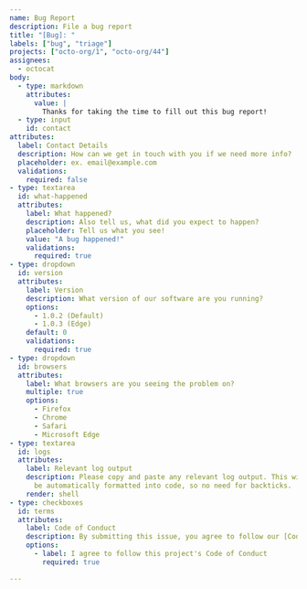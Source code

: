 ```yaml
---
name: Bug Report
description: File a bug report
title: "[Bug]: "
labels: ["bug", "triage"]
projects: ["octo-org/1", "octo-org/44"]
assignees:
  - octocat
body:
  - type: markdown
    attributes:
      value: |
        Thanks for taking the time to fill out this bug report!
  - type: input
    id: contact
attributes:
  label: Contact Details
  description: How can we get in touch with you if we need more info?
  placeholder: ex. email@example.com
  validations:
    required: false
- type: textarea
  id: what-happened
  attributes:
    label: What happened?
    description: Also tell us, what did you expect to happen?
    placeholder: Tell us what you see!
    value: "A bug happened!"
    validations:
      required: true
- type: dropdown
  id: version
  attributes:
    label: Version
    description: What version of our software are you running?
    options:
      - 1.0.2 (Default)
      - 1.0.3 (Edge)
    default: 0
    validations:
      required: true
- type: dropdown
  id: browsers
  attributes:
    label: What browsers are you seeing the problem on?
    multiple: true
    options:
      - Firefox
      - Chrome
      - Safari
      - Microsoft Edge
- type: textarea
  id: logs
  attributes:
    label: Relevant log output
    description: Please copy and paste any relevant log output. This will
      be automatically formatted into code, so no need for backticks.
    render: shell
- type: checkboxes
  id: terms
  attributes:
    label: Code of Conduct
    description: By submitting this issue, you agree to follow our [Code of Conduct](https://example.com)
    options:
      - label: I agree to follow this project's Code of Conduct
        required: true

---
```



